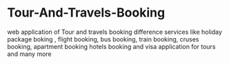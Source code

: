 # Tour-And-Travels-Booking
web application of Tour and travels booking difference services like holiday package boking , flight booking, bus booking, train booking, cruses booking, apartment booking hotels booking and visa application for tours and many more
